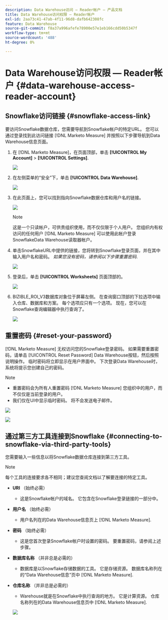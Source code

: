 ```yaml
---
description: Data Warehouse访问 — Reader帐户 — 产品文档
title: Data Warehouse访问权限 — Reader帐户
exl-id: 2aa73c41-47ab-4f11-96d8-dafb642308fc
feature: Data Warehouse
source-git-commit: f8a37a996afefe78900e57e1eb166cdd50b5347f
workflow-type: tm+mt
source-wordcount: '488'
ht-degree: 0%

---
```


# Data Warehouse访问权限 — Reader帐户 {#data-warehouse-access-reader-account}

## Snowflake访问链接 {#snowflake-access-link}

要访问Snowflake数据仓库，您需要导航到Snowflake帐户的特定URL。 您可以通过登录找到此访问链接 [!DNL Marketo Measure] 并按照以下步骤导航到Data Warehouse信息页面。

1. 在 [!DNL Marketo Measure]，在页面顶部，单击 **[!UICONTROL My Account]** > **[!UICONTROL Settings]**.

   ![](assets/data-warehouse-access-reader-account-1.png)

1. 在左侧菜单的“安全”下，单击 **[!UICONTROL Data Warehouse]**.

   ![](assets/data-warehouse-access-reader-account-2.png)

1. 在此页面上，您可以找到指向Snowflake数据仓库和用户名的链接。

   ![](assets/data-warehouse-access-reader-account-3.png)

   >[!NOTE]
   >
   >这是一个只读帐户，可供贵组织使用，而不仅仅限于个人用户。 您组织内有权访问的任何用户 [!DNL Marketo Measure] 可以使用此帐户登录SnowflakeData Warehouse读取器帐户。

1. 单击SnowflakeURL中提供的链接，您将转到Snowflake登录页面，并在其中输入用户名和密码。 _如果您没有密码，请参阅以下步骤重置密码_.

   ![](assets/data-warehouse-access-reader-account-4.png)

1. 登录后，单击 **[!UICONTROL Worksheets]** 页面顶部的。

   ![](assets/data-warehouse-access-reader-account-5.png)

1. BIZIBLE_ROI_V3数据库对象位于屏幕左侧。 在查询窗口顶部的下拉选项中输入仓库、数据库和方案。 每个选项应只有一个选项。 现在，您可以在Snowflake查询编辑器中执行查询了。

   ![](assets/data-warehouse-access-reader-account-6.png)

## 重置密码 {#reset-your-password}

[!DNL Marketo Measure] 无权访问您的Snowflake登录密码。 如果需要重置密码，请单击 [!UICONTROL Reset Password] Data Warehouse按钮，然后按照说明操作。 临时密码将立即显示在用户界面中。 下次登录Data Warehouse时，系统将提示您创建自己的密码。

>[!NOTE]
>
>* 重置密码会为所有人重置密码 [!DNL Marketo Measure] 您组织中的用户，而不仅仅是当前登录的用户。
>* 我们仅在UI中显示临时密码。 将不会发送电子邮件。

![](assets/data-warehouse-access-reader-account-7.png)

![](assets/data-warehouse-access-reader-account-8.png)

## 通过第三方工具连接到Snowflake {#connecting-to-snowflake-via-third-party-tools}

您需要输入一些信息以将Snowflake数据仓库连接到第三方工具。

>[!NOTE]
>
>每个工具的连接要求各不相同；建议您查阅文档以了解要连接的特定工具。

* **URI** （始终必需）
   * 这是Snowflake帐户的域名。  它包含在Snowflake登录链接的一部分中。
* **用户名** （始终必需）
   * 用户名列在的Data Warehouse信息页上 [!DNL Marketo Measure].
* **密码** （始终必需）
   * 这是您首次登录Snowflake帐户时设置的密码。  要重置密码，请参阅上述步骤。
* **数据库名称** （并非总是必需的）
   * 数据库是以Snowflake存储数据的工具。 它是存储资源。 数据库名称列在的“Data Warehouse信息”页中 [!DNL Marketo Measure].
* **仓库名称** （并非总是必需的）
   * Warehouse就是在Snowflake中执行查询的地方。 它是计算资源。  仓库名称列在的Data Warehouse信息页中 [!DNL Marketo Measure].

  ![](assets/data-warehouse-access-reader-account-9.png)
